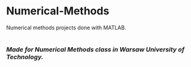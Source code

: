# Numerical-Methods
 Numerical methods projects done with MATLAB.<br><br>
 
 ### *Made for Numerical Methods class in Warsaw University of Technology.*
